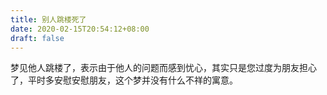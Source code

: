 ```yaml
---
title: 别人跳楼死了
date: 2020-02-15T20:54:12+08:00
draft: false
---
```


梦见他人跳楼了，表示由于他人的问题而感到忧心，其实只是您过度为朋友担心了，平时多安慰安慰朋友，这个梦并没有什么不祥的寓意。